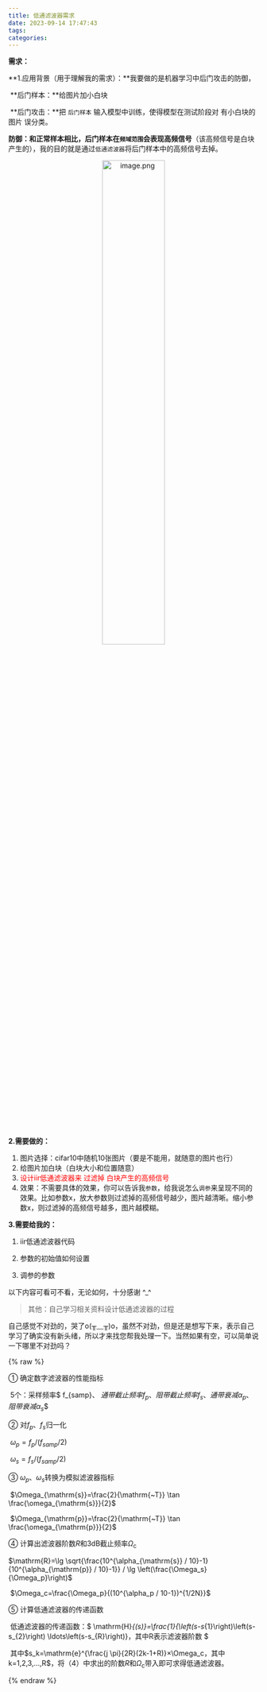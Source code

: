 ```yaml
---
title: 低通滤波器需求
date: 2023-09-14 17:47:43
tags: 
categories: 
---
```


**需求：**

**1.应用背景（用于理解我的需求）：**我要做的是机器学习中后门攻击的防御，

​		**后门样本：**给图片加小白块

​		**后门攻击：**把 `后门样本` 输入模型中训练，使得模型在测试阶段对 有小白块的图片 误分类。

​		**防御：**和正常样本相比，后门样本在`频域范围`会表现**高频信号**（该高频信号是白块产生的），我的目的就是通过`低通滤波器`将后门样本中的高频信号去掉。

<p align=center><img src="https://p9-juejin.byteimg.com/tos-cn-i-k3u1fbpfcp/ff0f3a3fb6354cf799a73729ac1ec067~tplv-k3u1fbpfcp-jj-mark:0:0:0:0:q75.image#?w=1002&h=674&s=68349&e=png&b=fefdfd" alt="image.png"  width="50%"/></p>

**2.需要做的：**

1. 图片选择：cifar10中随机10张图片（要是不能用，就随意的图片也行）
2. 给图片加白块（白块大小和位置随意）
3. <font color=red>设计iir低通滤波器来 过滤掉 白块产生的高频信号</font>
4. 效果：不需要具体的效果，你可以告诉我`参数`，给我说怎么`调参`来呈现不同的效果。比如参数x，放大参数则过滤掉的高频信号越少，图片越清晰。缩小参数x，则过滤掉的高频信号越多，图片越模糊。

**3.需要给我的：**

1. iir低通滤波器代码

2. 参数的初始值如何设置

3. 调参的参数







以下内容可看可不看，无论如何，十分感谢 \^_\^

> 其他：自己学习相关资料设计低通滤波器的过程

​	自己感觉不对劲的，哭了o(╥﹏╥)o，虽然不对劲，但是还是想写下来，表示自己学习了确实没有新头绪，所以才来找您帮我处理一下。当然如果有空，可以简单说一下哪里不对劲吗？

{% raw %}

① 确定数字滤波器的性能指标

​		5个：采样频率$ f_{samp}、 $通带截止频率$$f_p$$、阻带截止频率$$f_s$$、通带衰减$$\alpha_p$$、阻带衰减$$\alpha_s$$

② 对$f_p$、$f_s$归一化

​		${{\omega }_{p}}={{f}_{p}}/({{f}_{samp}}/2)$

​		${{\omega }_{s}}={{f}_{s}}/({{f}_{samp}}/2)$

③ ${\omega }_{p}$、${\omega }_{s}$转换为模拟滤波器指标

​		$\Omega_{\mathrm{s}}=\frac{2}{\mathrm{~T}} \tan \frac{\omega_{\mathrm{s}}}{2}$

​		$\Omega_{\mathrm{p}}=\frac{2}{\mathrm{~T}} \tan \frac{\omega_{\mathrm{p}}}{2}$

④ 计算出滤波器阶数$R$和3dB截止频率$\Omega_{\mathrm{c}}$

$\mathrm{R}=\lg \sqrt{\frac{10^{\alpha_{\mathrm{s}} / 10}-1}{10^{\alpha_{\mathrm{p}} / 10}-1}} / \lg \left(\frac{\Omega_s}{\Omega_p}\right)$

​		$\Omega_c=\frac{\Omega_p}{(10^{\alpha_p / 10-1})^{1/2N}}$

⑤ 计算低通滤波器的传递函数

​		低通滤波器的传递函数：$ \mathrm{H}_{(s)}=\frac{1}{\left(s-s_{1}\right)\left(s-s_{2}\right) \ldots\left(s-s_{R}\right)}，其中R表示滤波器阶数 $

​		其中$s_k=\mathrm{e}^{\frac{j \pi}{2R}(2k-1+R)}×\Omega_c，其中k=1,2,3,...,R$，将（4）中求出的阶数$R$和$\Omega_{\mathrm{c}}$带入即可求得低通滤波器。

{% endraw %}
